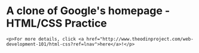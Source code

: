 <html>
<head>
	<title>Google - cloned by Jasmine</title>
</head>
<body>
	<h1>A clone of Google's homepage - HTML/CSS Practice</h1>

	<p>For more details, click <a href="http://www.theodinproject.com/web-development-101/html-css?ref=lnav">here</a>!</p>
</body>
</html>